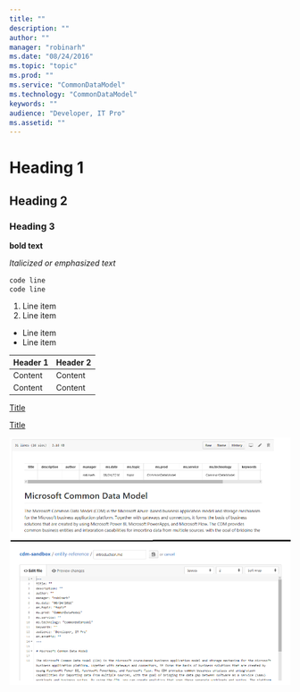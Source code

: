 ```yaml
---
title: ""
description: ""
author: ""
manager: "robinarh"
ms.date: "08/24/2016"
ms.topic: "topic"
ms.prod: ""
ms.service: "CommonDataModel"
ms.technology: "CommonDataModel"
keywords: ""
audience: "Developer, IT Pro"
ms.assetid: ""
---
```


<!-- Comment text -->

# Heading 1
## Heading 2
### Heading 3

**bold text**

*Italicized or emphasized text*

    code line
    code line

1. Line item
2. Line item

- Line item
- Line item

| Header 1 | Header 2 |
| -------- | -------- |
| Content  | Content  |
| Content  | Content  |

[Title](/entity-reference/entity-tables/foundation.md "Hover title") 

[Title](http://www.microsoft.com "Hover title") 

![Image of editing](media/ViewEdit.png "Hover title")


